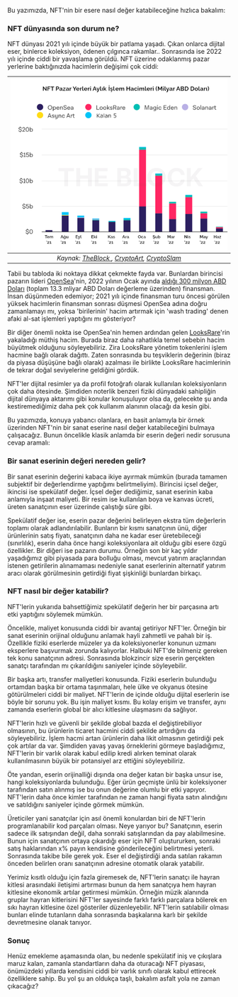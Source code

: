Bu yazımızda, NFT'nin bir esere nasıl değer katabileceğine hızlıca bakalım: 

### NFT dünyasında son durum ne?
NFT dünyası 2021 yılı içinde büyük bir patlama yaşadı. Çıkan onlarca dijital eser, binlerce koleksiyon, ödenen çılgınca rakamlar.. Sonrasında ise 2022 yılı içinde ciddi bir yavaşlama görüldü. NFT üzerine odaklanmış pazar yerlerine baktığınızda hacimlerin değişimi çok ciddi:

| ![nft_pazar_yerleri](/assets/marketplaces_2207_800.png)|
|:--:| 
| *Kaynak: [TheBlock ](https://www.theblock.co/data/nft-non-fungible-tokens/marketplaces), [CryptoArt](https://cryptoart.io/),  [CryptoSlam](https://cryptoslam.io/)*|

Tabii bu tabloda iki noktaya dikkat çekmekte fayda var. Bunlardan birincisi pazarın lideri [OpenSea](https://opensea.io/)'nin, 2022 yılının Ocak ayında [aldığı 300 milyon ABD Doları](https://opensea.io/blog/announcements/announcing-openseas-new-funding/) (toplam 13.3 mliyar ABD Doları değerleme üzerinden) finansman. İnsan düşünmeden edemiyor; 2021 yılı içinde finansman turu öncesi görülen yüksek hacimlerin finansman sonrası düşmesi OpenSea adına doğru zamanlamayı mı, yoksa 'birilerinin' hacim artırmak için 'wash trading' denen afaki al-sat işlemleri yaptığını mı gösteriyor? 

Bir diğer önemli nokta ise OpenSea'nin hemen ardından gelen [LooksRare](https://looksrare.org/)'rin yakaladığı müthiş hacim. Burada biraz daha rahatlıkla temel sebebin hacim büyütmek olduğunu söyleyebiliriz. Zira LooksRare yönetim tokenlerini işlem hacmine bağlı olarak dağıttı. Zaten sonrasında bu teşviklerin değerinin (biraz da piyasa düşüşüne bağlı olarak) azalması ile birlikte LooksRare hacimlerinin de tekrar doğal seviyelerine geldiğini gördük. 

NFT'ler dijital resimler ya da profil fotoğrafı olarak kullanılan koleksiyonların çok daha ötesinde. Şimdiden noterlik benzeri fiziki dünyadaki sahipliğin dijital dünyaya aktarımı gibi konular konuşuluyor olsa da, gelecekte şu anda kestiremediğimiz daha pek çok kullanım alanının olacağı da kesin gibi. 

Bu yazımızda, konuya yabancı olanlara, en basit anlamıyla bir örnek üzerinden NFT'nin bir sanat eserine nasıl değer katabileceğini bulmaya çalışacağız. Bunun öncelikle klasik anlamda bir eserin değeri nedir sorusuna cevap aramalı:

### Bir sanat eserinin değeri nereden gelir?

Bir sanat eserinin değerini kabaca ikiye ayırmak mümkün (burada tamamen subjektif bir değerlendirme yaptığımı belirtmeliyim). Birincisi içsel değer, ikincisi ise spekülatif değer. İçsel değer dediğimiz, sanat eserinin kaba anlamıyla inşaat maliyeti. Bir resim ise kullanılan boya ve kanvas ücreti, üreten sanatçının eser üzerinde çalıştığı süre gibi. 

Spekülatif değer ise, eserin pazar değerini belirleyen ekstra tüm değerlerin toplamı olarak adlandırılabilir. Bunların bir kısmı sanatçının ünü, diğer ürünlerinin satış fiyatı, sanatçının daha ne kadar eser üretebileceği (sınırlılık), eserin daha önce hangi koleksiyonlara ait olduğu gibi esere özgü özellikler. Bir diğeri ise pazarın durumu. Örneğin son bir kaç yıldır yaşadığımız gibi piyasada para bolluğu olması, mevcut yatırım araçlarından istenen getirilerin alınamaması nedeniyle sanat eserlerinin alternatif yatırım aracı olarak görülmesinin getirdiği fiyat şişkinliği bunlardan birkaçı. 

### NFT nasıl bir değer katabilir?

NFT'lerin yukarıda bahsettiğimiz spekülatif değerin her bir parçasına artı etki yaptığını söylemek mümkün. 

Öncelikle, maliyet konusunda ciddi bir avantaj getiriyor NFT'ler. Örneğin bir sanat eserinin orijinal olduğunu anlamak hayli zahmetli ve pahalı bir iş. Özellikle fiziki eserlerde müzeler ya da koleksiyonerler konunun uzmanı eksperlere başvurmak zorunda kalıyorlar. Halbuki NFT'de bilmeniz gereken tek konu sanatçının adresi. Sonrasında blokzincir size eserin gerçekten sanatçı tarafından mı çıkarıldığını saniyeler içinde söyleyebilir. 

Bir başka artı, transfer maliyetleri konusunda. Fiziki eserlerin bulunduğu ortamdan başka bir ortama taşınmaları, hele ülke ve okyanus ötesine götürülmeleri ciddi bir maliyet. NFT'lerin de içinde olduğu dijital eserlerin ise böyle bir sorunu yok. Bu işin maliyet kısmı. Bu kolay erişim ve transfer, aynı zamanda eserlerin global bir alıcı kitlesine ulaşmasını da sağlıyor. 

NFT'lerin hızlı ve güvenli bir şekilde global bazda el değiştirebiliyor olmasının, bu ürünlerin ticaret hacmini ciddi şekilde artırdığını da söyleyebiliriz. İşlem hacmi artan ürünlerin daha likit olmasının getirdiği pek çok artılar da var. Şimdiden yavaş yavaş örneklerini görmeye başladığımız, NFT'lerin bir varlık olarak kabul edilip kredi alırken teminat olarak kullanılmasının büyük bir potansiyel arz ettiğini söyleyebiliriz. 

Öte yandan, eserin orijinalliği dışında ona değer katan bir başka unsur ise, hangi koleksiyonlarda bulunduğu. Eğer ürün geçmişte ünlü bir koleksiyoner tarafından satın alınmış ise bu onun değerine olumlu bir etki yapıyor. NFT'lerin daha önce kimler tarafından ne zaman hangi fiyata satın alındığını ve satıldığını saniyeler içinde görmek mümkün. 

Üreticiler yani sanatçılar için asıl önemli konulardan biri de NFT'lerin programlanabilir kod parçaları olması. Neye yarıyor bu? Sanatçının, eserin sadece ilk satışından değil, daha sonraki satışlarından da pay alabilmesine. Bunun için sanatçının ortaya çıkardığı eser için NFT oluştururken, sonraki satış haklarından x% payın kendisine gönderileceğini belirtmesi yeterli. Sonrasında takibe bile gerek yok. Eser el değiştirdiği anda satılan rakamın önceden belirlen oranı sanatçının adresine otomatik olarak yatabilir. 

Yerimiz kısıtlı olduğu için fazla giremesek de, NFT'lerin sanatçı ile hayran kitlesi arasındaki iletişimi artırması bunun da hem sanatçıya hem hayran kitlesine ekonomik artılar getirmesi mümkün. Örneğin müzik alanında gruplar hayran kitlerisini NFT'ler sayesinde farklı farklı parçalara bölerek en sıkı hayran kitlesine özel gösteriler düzenleyebilir. NFT'lerin satılabilir olması bunları elinde tutanların daha sonrasında başkalarına karlı bir şekilde devretmesine olanak tanıyor. 

### Sonuç 

Henüz emekleme aşamasında olan, bu nedenle spekülatif iniş ve çıkışlara maruz kalan, zamanla standartların daha da oturacağı NFT piyasası, önümüzdeki yıllarda kendisini ciddi bir varlık sınıfı olarak kabul ettirecek özelliklere sahip. Bu yol şu an oldukça taşlı, bakalım asfalt yola ne zaman çıkacağız?
